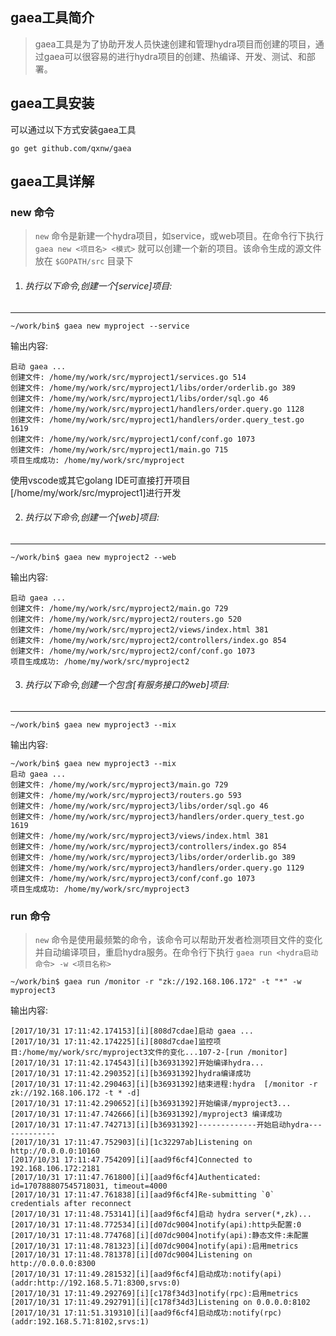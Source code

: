 ## gaea工具简介
> gaea工具是为了协助开发人员快速创建和管理hydra项目而创建的项目，通过gaea可以很容易的进行hydra项目的创建、热编译、开发、测试、和部署。

## gaea工具安装
可以通过以下方式安装gaea工具

`go get github.com/qxnw/gaea`

## gaea工具详解

###    new 命令

> `new` 命令是新建一个hydra项目，如service，或web项目。在命令行下执行 `gaea new <项目名> <模式>` 就可以创建一个新的项目。该命令生成的源文件放在 `$GOPATH/src` 目录下

1. ###### 执行以下命令,创建一个[service]项目:
****
`~/work/bin$ gaea new myproject --service`

输出内容:
```
启动 gaea ...
创建文件: /home/my/work/src/myproject1/services.go 514
创建文件: /home/my/work/src/myproject1/libs/order/orderlib.go 389
创建文件: /home/my/work/src/myproject1/libs/order/sql.go 46
创建文件: /home/my/work/src/myproject1/handlers/order.query.go 1128
创建文件: /home/my/work/src/myproject1/handlers/order.query_test.go 1619
创建文件: /home/my/work/src/myproject1/conf/conf.go 1073
创建文件: /home/my/work/src/myproject1/main.go 715
项目生成成功: /home/my/work/src/myproject
```
使用vscode或其它golang IDE可直接打开项目[/home/my/work/src/myproject1]进行开发



2. ###### 执行以下命令,创建一个[web]项目:
****
`~/work/bin$ gaea new myproject2 --web`

输出内容:
```
启动 gaea ...
创建文件: /home/my/work/src/myproject2/main.go 729
创建文件: /home/my/work/src/myproject2/routers.go 520
创建文件: /home/my/work/src/myproject2/views/index.html 381
创建文件: /home/my/work/src/myproject2/controllers/index.go 854
创建文件: /home/my/work/src/myproject2/conf/conf.go 1073
项目生成成功: /home/my/work/src/myproject2
```

3. ###### 执行以下命令,创建一个包含[有服务接口的web]项目:
****
`~/work/bin$ gaea new myproject3 --mix`

输出内容:

```
~/work/bin$ gaea new myproject3 --mix
启动 gaea ...
创建文件: /home/my/work/src/myproject3/main.go 729
创建文件: /home/my/work/src/myproject3/routers.go 593
创建文件: /home/my/work/src/myproject3/libs/order/sql.go 46
创建文件: /home/my/work/src/myproject3/handlers/order.query_test.go 1619
创建文件: /home/my/work/src/myproject3/views/index.html 381
创建文件: /home/my/work/src/myproject3/controllers/index.go 854
创建文件: /home/my/work/src/myproject3/libs/order/orderlib.go 389
创建文件: /home/my/work/src/myproject3/handlers/order.query.go 1129
创建文件: /home/my/work/src/myproject3/conf/conf.go 1073
项目生成成功: /home/my/work/src/myproject3

```

###    run 命令
> `new` 命令是使用最频繁的命令，该命令可以帮助开发者检测项目文件的变化并自动编译项目，重启hydra服务。在命令行下执行 `gaea run <hydra启动命令> -w <项目名称>` 

`~/work/bin$ gaea run /monitor -r "zk://192.168.106.172" -t "*" -w myproject3`

输出内容:

```
[2017/10/31 17:11:42.174153][i][808d7cdae]启动 gaea ...
[2017/10/31 17:11:42.174225][i][808d7cdae]监控项目:/home/my/work/src/myproject3文件的变化...107-2-[run /monitor]
[2017/10/31 17:11:42.174543][i][b36931392]开始编译hydra...
[2017/10/31 17:11:42.290352][i][b36931392]hydra编译成功
[2017/10/31 17:11:42.290463][i][b36931392]结束进程:hydra  [/monitor -r zk://192.168.106.172 -t * -d]
[2017/10/31 17:11:42.290652][i][b36931392]开始编译/myproject3...
[2017/10/31 17:11:47.742666][i][b36931392]/myproject3 编译成功
[2017/10/31 17:11:47.742713][i][b36931392]-------------开始启动hydra-------------
[2017/10/31 17:11:47.752903][i][1c32297ab]Listening on http://0.0.0.0:10160
[2017/10/31 17:11:47.754209][i][aad9f6cf4]Connected to 192.168.106.172:2181
[2017/10/31 17:11:47.761800][i][aad9f6cf4]Authenticated: id=170788807545718031, timeout=4000
[2017/10/31 17:11:47.761838][i][aad9f6cf4]Re-submitting `0` credentials after reconnect
[2017/10/31 17:11:48.753141][i][aad9f6cf4]启动 hydra server(*,zk)...
[2017/10/31 17:11:48.772534][i][d07dc9004]notify(api):http头配置:0
[2017/10/31 17:11:48.774768][i][d07dc9004]notify(api):静态文件:未配置
[2017/10/31 17:11:48.781323][i][d07dc9004]notify(api):启用metrics
[2017/10/31 17:11:48.781378][i][d07dc9004]Listening on http://0.0.0.0:8300
[2017/10/31 17:11:49.281532][i][aad9f6cf4]启动成功:notify(api)(addr:http://192.168.5.71:8300,srvs:0)
[2017/10/31 17:11:49.292769][i][c178f34d3]notify(rpc):启用metrics
[2017/10/31 17:11:49.292791][i][c178f34d3]Listening on 0.0.0.0:8102
[2017/10/31 17:11:51.319310][i][aad9f6cf4]启动成功:notify(rpc)(addr:192.168.5.71:8102,srvs:1)
```